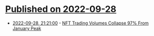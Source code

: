 # [Published on 2022-09-28](index.md)

* [2022-09-28, 21:21:00](https://tech.slashdot.org/story/22/09/28/1427248/nft-trading-volumes-collapse-97-from-january-peak?utm_source=rss1.0mainlinkanon&utm_medium=feed) - [NFT Trading Volumes Collapse 97% From January Peak](https://tech.slashdot.org/story/22/09/28/1427248/nft-trading-volumes-collapse-97-from-january-peak?utm_source=rss1.0mainlinkanon&utm_medium=feed)
